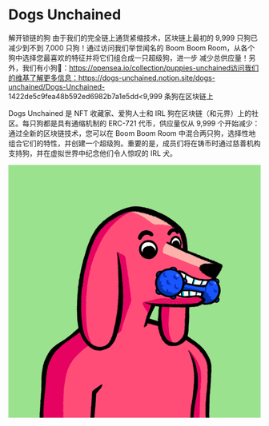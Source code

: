# Dogs Unchained

解开锁链的狗
由于我们的完全链上通货紧缩技术，区块链上最初的 9,999 只狗已减少到不到 7,000 只狗！通过访问我们举世闻名的 Boom Boom Room，从各个狗中选择您最喜欢的特征并将它们组合成一只超级狗，进一步 减少总供应量！另外，我们有小狗👶：https://opensea.io/collection/puppies-unchained访问我们的维基了解更多信息：https://dogs-unchained.notion.site/dogs-unchained/Dogs-Unchained- 1422de5c9fea48b592ed6982b7a1e5dd<9,999 条狗在区块链上

Dogs Unchained 是 NFT 收藏家、爱狗人士和 IRL 狗在区块链（和元界）上的社区。每只狗都是具有通缩机制的 ERC-721 代币，供应量仅从 9,999 个开始减少：通过全新的区块链技术，您可以在 Boom Boom Room 中混合两只狗，选择性地组合它们的特性，并创建一个超级狗。重要的是，成员们将在铸币时通过慈善机构支持狗，并在虚拟世界中纪念他们令人惊叹的 IRL 犬。

![NFT](微信截图_20220902185708.png)


